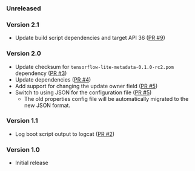 <!--
    When adding new changelog entries, use [Issue #0] to link to issues and
    [PR #0] to link to pull requests. Then run:

        ./gradlew changelogUpdateLinks

    to update the actual links at the bottom of the file.
-->

### Unreleased

### Version 2.1

* Update build script dependencies and target API 36 ([PR #9])

### Version 2.0

* Update checksum for `tensorflow-lite-metadata-0.1.0-rc2.pom` dependency ([PR #3])
* Update dependencies ([PR #4])
* Add support for changing the update owner field ([PR #5])
* Switch to using JSON for the configuration file ([PR #5])
  * The old properties config file will be automatically migrated to the new JSON format.

### Version 1.1

* Log boot script output to logcat ([PR #2])

### Version 1.0

* Initial release

<!-- Do not manually edit the lines below. Use `./gradlew changelogUpdateLinks` to regenerate. -->
[PR #2]: https://github.com/chenxiaolong/AlterInstaller/pull/2
[PR #3]: https://github.com/chenxiaolong/AlterInstaller/pull/3
[PR #4]: https://github.com/chenxiaolong/AlterInstaller/pull/4
[PR #5]: https://github.com/chenxiaolong/AlterInstaller/pull/5
[PR #9]: https://github.com/chenxiaolong/AlterInstaller/pull/9
